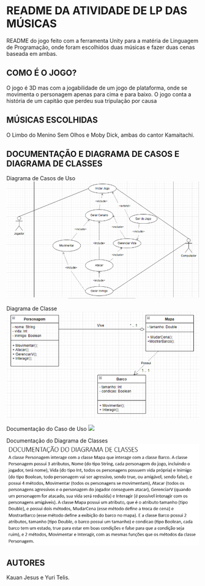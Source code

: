 # README DA ATIVIDADE DE LP DAS MÚSICAS
README do jogo feito com a ferramenta Unity para a matéria de Linguagem de Programação, onde foram escolhidos duas músicas e fazer duas cenas baseada em ambas.
## COMO É O JOGO?
O jogo é 3D mas com a jogabilidade de um jogo de plataforma, onde se movimenta o personagem apenas para cima e para baixo. O jogo conta a história de um capitão que perdeu sua tripulação por causa
## MÚSICAS ESCOLHIDAS
O Limbo do Menino Sem Olhos e Moby Dick, ambas do cantor Kamaitachi.
## DOCUMENTAÇÃO E DIAGRAMA DE CASOS E DIAGRAMA DE CLASSES
Diagrama de Casos de Uso
<img src="img/usecasediagram.png">

Diagrama de Classe
<img src="img/classdiagram.png">

Documentação do Caso de Uso
<img src="img/usecase">

Documentação do Diagrama de Classes
<img src="img/class.png">

## AUTORES
Kauan Jesus e Yuri Telis.